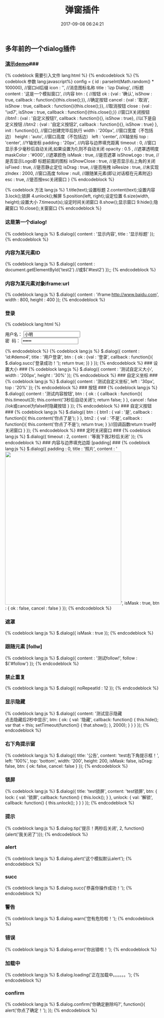 ﻿---
layout: post
title: 弹窗插件
date: 2017-09-08 06:24:21
tags: 我的作品
---

## 多年前的一个dialog插件  ##
###  <a href="/dialog/dialog/index.html">演示demo</a>###

{% codeblock 需要引入文件 lang:html %}
    <script type="text/javascript" src="/js/lib/jquery-1.9.1.min.js"></script> 
    <script type="text/javascript" src="js/lang/en.dialog.js"></script>
    <script type="text/javascript" src="js/dialog.min.js"></script>
{% endcodeblock %}
{% codeblock 参数 lang:javascript%}
    config = {
           id : parseInt(Math.random() * 100000),  //窗口id后缀
           icon : '',                   //消息图标名称
           title : 'izp Dialog',            //标题
           content : '这是一个模拟窗口',        //内容
           btn : {                      //按钮
               ok : {val : '确认', isShow : true, callback : function(){this.close();}},    //确定按钮
               cancel : {val : '取消', isShow : true, callback : function(){this.close();}},  //取消按钮
               close : {val : '\xd7', isShow : true, callback : function(){this.close();}}   //窗口X关闭按钮
               //btn1 : {val : '自定义按钮1', callback : function(){}, isShow : true},         //以下是自定义按钮
               //btn2 : {val : '自定义按钮2', callback : function(){}, isShow : true}
           },
           init : function(){},         //窗口创建完毕后执行
           width : '200px',             //窗口宽度（不包括边）
           height : 'auto',             //窗口高度（不包括边）
           left : 'center',             //X轴坐标
           top : 'center',              //Y轴坐标
           padding : '20px',            //内容与边界填充距离
           timeout : 0,                 //窗口显示多少毫秒后自动关闭,如果设置为0,则不自动关闭
           opacity : 0.5 ,              //遮罩透明度
           maskColor : '#000',          //遮罩颜色
           isMask : true,               //是否遮罩
           isShowLogo : true,           //是否显示Logo即 标题前面的图标
           isShowClose : true,          //是否显示右上角的关闭
           isFixed : true,              //是否静止定位
           isDrag : true,               //是否拖拽
           isResize : true,             //未实现
           zIndex : 2000,               //窗口高度
           follow : null,               //跟随某元素(即让对话框在元素附近)
           esc : true,                  //是否按esc关闭窗口
       }
{% endcodeblock %}

{% codeblock 方法 lang:js %}
    1.title(text);设置标题
    2.content(text);设置内容
    3.lock();锁屏
    4.unlock();解屏
    5.position(left, right);设定位置
    6.size(width, height);设置大小
    7.timeout(s);设定时间关闭窗口
    8.show();显示窗口
    9.hide();隐藏窗口
    10.close();关窗窗口 
{% endcodeblock %}

### 这是第一个dialog! ###
{% codeblock lang:js %}
    $.dialog({
        content : '显示内容', 
        title : '显示标题'
    });
{% endcodeblock %}
### 内容为某元素ID ###
{% codeblock lang:js %}
    $.dialog({
        content : document.getElementById('test2')  //或$('#test2')
    });;
{% endcodeblock %}
### 内容为某元素对象iframe:url ###
{% codeblock lang:js %}
    $.dialog({
           content : 'iframe:http://www.baidu.com',
           width : 800,
           height : 400
       });
{% endcodeblock %}
### 登录 ###

{% codeblock lang:html %}
    <div id="demo4"> 用户名：
    <input  type="text" name="username" value="小明"/>
    <br />
    密&nbsp;&nbsp;码：
    <input type="password" name="pass" value="123456" />
  </div>
{% endcodeblock %}
{% codeblock lang:js %}
    $.dialog({
       content : 'id:#demo4',
       title : '用户登录',
       btn : {
           ok : {val : '登录', callback : function(){
               $.dialog.succ('登录成功！');
               return true;
           }}
           }
     });
{% endcodeblock %}
### 设置大小 ###
{% codeblock lang:js %}
    $.dialog({
        content : '测试自定义大小',
        width : '200px',
        height : '30%'
    });
{% endcodeblock %}
### 自定义坐标 ###
{% codeblock lang:js %}
    $.dialog({
        content : '测试自定义坐标',
        left : '30px',
        top : '20%'
    });
{% endcodeblock %}
### 按钮 ###
{% codeblock lang:js %}
     $.dialog({
        content : '测试内容按钮',
        btn : {
            ok : {
                callback : function(){
                    this.timeout(3);
                    this.content('3秒后自动关闭');
                    return false;
                }
            },
            cancel : false  //ok或cancel为false时隐藏按钮
        }
    });
{% endcodeblock %}
### 自定义按钮 ###
{% codeblock lang:js %}
    $.dialog({
        btn : {
            btn1 : {
                val : '是',
                callback : function(){
                    this.content('你点了是');
                }
            },
            btn2 : {
                val : '不是', 
                callback : function(){
                    this.content('你点了不是'); return true;
                }
            }//回调函数return true时关闭窗口
        }
    });
{% endcodeblock %}
###  定时关闭窗口 ###
{% codeblock lang:js %}
    $.dialog({
        timeout : 2,
        content : '等我下我2秒后关闭'
    });
{% endcodeblock %}
### 内容与边界填充边距 [padding] ###
{% codeblock lang:js %}
    $.dialog({
        padding : 0,
        title : '照片',
        content : '<img src="photo.jpg" width="379" height="500" />',
        isMask : true,
        btn : {
            ok : false, 
            cancel : false
        }
    });
{% endcodeblock %}

### 遮罩 ###
{% codeblock lang:js %}
    $.dialog({
        isMask : true
    });
{% endcodeblock %}

###  跟随元素 [follw] ###
{% codeblock lang:js %}
     $.dialog({
        content : '测试follow!',
        follow : $('#follow')
    });
{% endcodeblock %}

### 禁止重复 ###
{% codeblock lang:js %}
    $.dialog({
        noRepeatId : 12
    });
{% endcodeblock %}

### 显示隐藏 ###
{% codeblock lang:js %}
     $.dialog({
        content: '测试显示隐藏<br />点击隐藏后2秒中显示',
        btn: {
            ok: {
                val: '隐藏',
                callback: function() {
                    this.hide();
                    var that = this;
                    setTimeout(function() {
                        that.show();
                    },
                    2000);
                }
            }
        }
    });
{% endcodeblock %}

### 右下角提示窗 ###
{% codeblock lang:js %}
     $.dialog({
        title: '公告',
        content: 'test右下角提示框！',
        left: '100%',
        top: 'bottom',
        width: '200',
        height: 200,
        isMask: false,
        isDrag: false,
        btn: {
            ok: false,
            cancel: false
        }
    });
{% endcodeblock %}

### 锁屏 ###
{% codeblock lang:js %}
     $.dialog({
        title: 'test锁屏',
        content: 'test锁屏',
        btn: {
            lock: {
                val: '锁屏',
                callback: function() {
                    this.lock();
                }
            },
            unlock: {
                val: '解锁',
                callback: function() {
                    this.unlock();
                }
            }
        }
    });
{% endcodeblock %}

### 提示 ###
{% codeblock lang:js %}
     $.dialog.tip('提示！两秒后关闭', 2, function(){alert('我关闭了')}); 
{% endcodeblock %}

### alert ###
{% codeblock lang:js %}
     $.dialog.alert('这个模拟默认alert'); 
{% endcodeblock %}

### succ ###
{% codeblock lang:js %}
    $.dialog.succ('恭喜你操作成功！'); 
{% endcodeblock %}
### 警告 ###
{% codeblock lang:js %}
    $.dialog.warn('您有危险啦！');
{% endcodeblock %}
### 错误 ###
{% codeblock lang:js %}
     $.dialog.error('你出错啦！'); 
{% endcodeblock %}
###  加载中 ###
{% codeblock lang:js %}
     $.dialog.loading('正在加载中。。。。。。'); 
{% endcodeblock %}
###  confirm ###
{% codeblock lang:js %}
    $.dialog.confirm('你确定删除吗?', 
        function(){
            alert('你点了确定！');
    });
{% endcodeblock %}



